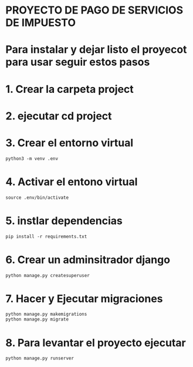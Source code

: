 # PROYECTO DE PAGO DE SERVICIOS DE IMPUESTO


# Para instalar y dejar listo el proyecot para usar seguir estos pasos

# 1. Crear la carpeta project

# 2. ejecutar cd project

# 3. Crear el entorno virtual 
    python3 -m venv .env

# 4. Activar el entono virtual 
    source .env/bin/activate

# 5. instlar dependencias 
    pip install -r requirements.txt

# 6. Crear un adminsitrador django

    python manage.py createsuperuser

# 7. Hacer y Ejecutar migraciones

    python manage.py makemigrations 
    python manage.py migrate

# 8. Para levantar el proyecto ejecutar 
    python manage.py runserver
